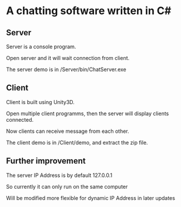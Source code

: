 A chatting software written in C#
==================================

Server
---------------------
Server is a console program.

Open server and it will wait connection from client.

The server demo is in /Server/bin/ChatServer.exe

Client
-------------
Client is built using Unity3D.

Open multiple client programms, then the server will display clients connected.

Now clients can receive message from each other.

The client demo is in /Client/demo, and extract the zip file.

Further improvement
-------------
The server IP Address is by default 127.0.0.1

So currently it can only run on the same computer

Will be modified more flexible for dynamic IP Address in later updates
